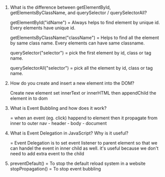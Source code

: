 1. What is the difference between getElementById, getElementsByClassName, and querySelector / querySelectorAll?
   
   getElementById("idName")
   = Always helps to find element by unique id. Every elements have unique id.

   getElementsByClassName("className")
   = Helps to find all the element by same class name. Every elements can have same classname.

   querySelector("selector")
   = pick the first element by id, class or tag name. 

   querySelectorAll("selector")
   = pick all the element by id, class or tag name. 

2. How do you create and insert a new element into the DOM?

   Create new element
   set innerText or innerHTML
   then appendChild the element in to dom

3. What is Event Bubbling and how does it work?

   = when an event (eg. click) happend to element then it propagate from inner to outer
   nav - header - body - document

4. What is Event Delegation in JavaScript? Why is it useful?

   = Event Delegation is to set event listener to parent element so that we can handel the event in inner child as well.
     it's useful because we don't need to add extra event to the child

5. preventDefault()
   = To stop the default reload system in a website
   stopPropagation()
   = To stop event bubbling

   
